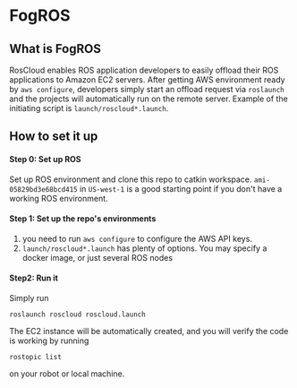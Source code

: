 # FogROS 



## What is FogROS 

RosCloud enables ROS application developers to easily offload their ROS applications to Amazon EC2 servers. After getting AWS environment ready by ```aws configure```, developers simply start an offload request via ```roslaunch``` and the projects will automatically run on the remote server. Example of the initiating script is ```launch/roscloud*.launch```.



## How to set it up

#### Step 0: Set up ROS
Set up ROS environment and clone this repo to catkin workspace. ```ami-05829bd3e68bcd415``` in ```US-west-1``` is a good starting point if you don't have a working ROS environment. 


#### Step 1:  Set up the repo's environments

1. you need to run ```aws configure``` to configure the AWS API keys. 
2. ```launch/roscloud*.launch``` has plenty of options. You may specify a docker image, or just several ROS nodes 

#### Step2: Run it 
Simply run 

````
roslaunch roscloud roscloud.launch 
````

The EC2 instance will be automatically created, and you will verify the code is working by running 
```
rostopic list
```
on your robot or local machine. 

